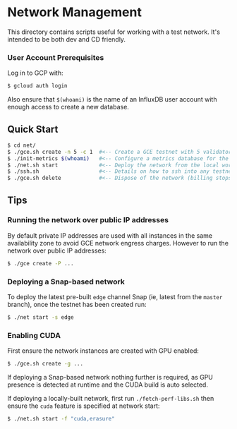 
# Network Management
This directory contains scripts useful for working with a test network.  It's
intended to be both dev and CD friendly.

### User Account Prerequisites

Log in to GCP with:
```bash
$ gcloud auth login
```

Also ensure that `$(whoami)` is the name of an InfluxDB user account with enough
access to create a new database.

## Quick Start
```bash
$ cd net/
$ ./gce.sh create -n 5 -c 1  #<-- Create a GCE testnet with 5 validators, 1 client (billing starts here)
$ ./init-metrics $(whoami)   #<-- Configure a metrics database for the testnet
$ ./net.sh start             #<-- Deploy the network from the local workspace
$ ./ssh.sh                   #<-- Details on how to ssh into any testnet node
$ ./gce.sh delete            #<-- Dispose of the network (billing stops here)
```

## Tips

### Running the network over public IP addresses
By default private IP addresses are used with all instances in the same
availability zone to avoid GCE network engress charges.  However to run the
network over public IP addresses:
```bash
$ ./gce create -P ...
```

### Deploying a Snap-based network
To deploy the latest pre-built `edge` channel Snap (ie, latest from the `master`
branch), once the testnet has been created run:

```bash
$ ./net start -s edge
```

### Enabling CUDA
First ensure the network instances are created with GPU enabled:
```bash
$ ./gce.sh create -g ...
```

If deploying a Snap-based network nothing further is required, as GPU presence
is detected at runtime and the CUDA build is auto selected.

If deploying a locally-built network, first run `./fetch-perf-libs.sh` then
ensure the `cuda` feature is specified at network start:
```bash
$ ./net.sh start -f "cuda,erasure"
```

